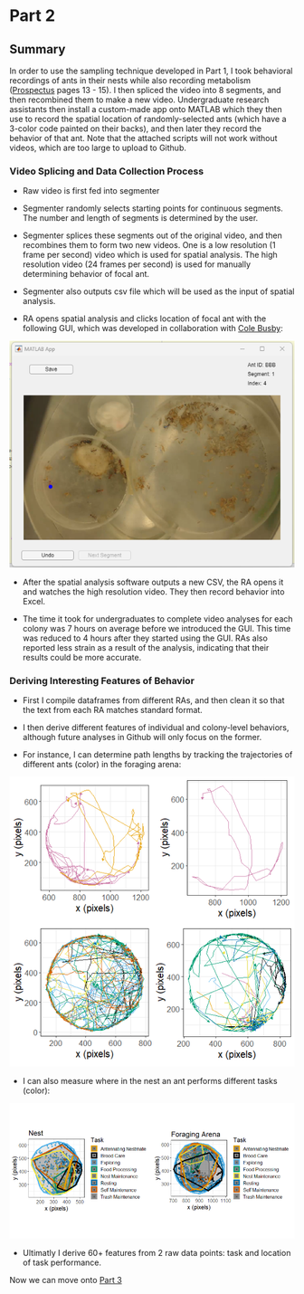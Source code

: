 # Part 2

## Summary

In order to use the sampling technique developed in Part 1, I took behavioral recordings of ants in their nests while also recording metabolism ([Prospectus](https://github.com/colinmichaellynch/End-to-End-Ant-Data-Project/blob/main/Supporting%20Documentation/Colin%20Prospectus.docx) pages 13 - 15). I then spliced the video into 8 segments, and then recombined them to make a new video. Undergraduate research assistants then install a custom-made app onto MATLAB which they then use to record the spatial location of randomly-selected ants (which have a 3-color code painted on their backs), and then later they record the behavior of that ant. Note that the attached scripts will not work without videos, which are too large to upload to Github. 

### Video Splicing and Data Collection Process 

* Raw video is first fed into segmenter

* Segmenter randomly selects starting points for continuous segments. The number and length of segments is determined by the user. 

* Segmenter splices these segments out of the original video, and then recombines them to form two new videos. One is a low resolution (1 frame per second) video which is used for spatial analysis. The high resolution video (24 frames per second) is used for manually determining behavior of focal ant. 

* Segmenter also outputs csv file which will be used as the input of spatial analysis. 

* RA opens spatial analysis and clicks location of focal ant with the following GUI, which was developed in collaboration with [Cole Busby](https://github.com/ColeBusbyMedTech): 

<p align="center">
  <img src=/Images/userInterface.png>
</p>

* After the spatial analysis software outputs a new CSV, the RA opens it and watches the high resolution video. They then record behavior into Excel. 

* The time it took for undergraduates to complete video analyses for each colony was 7 hours on average before we introduced the GUI. This time was reduced to 4 hours after they started using the GUI. RAs also reported less strain as a result of the analysis, indicating that their results could be more accurate. 

### Deriving Interesting Features of Behavior

* First I compile dataframes from different RAs, and then clean it so that the text from each RA matches standard format. 

* I then derive different features of individual and colony-level behaviors, although future analyses in Github will only focus on the former. 

* For instance, I can determine path lengths by tracking the trajectories of different ants (color) in the foraging arena:

<p align="center">
  <img src=/Images/antPaths.png>
</p>

* I can also measure where in the nest an ant performs different tasks (color): 

<p align="center">
  <img src=/Images/taskLocation.png>
</p>

* Ultimatly I derive 60+ features from 2 raw data points: task and location of task performance. 

Now we can move onto [Part 3](https://github.com/colinmichaellynch/End-to-End-Ant-Data-Project/tree/main/Part%203)

